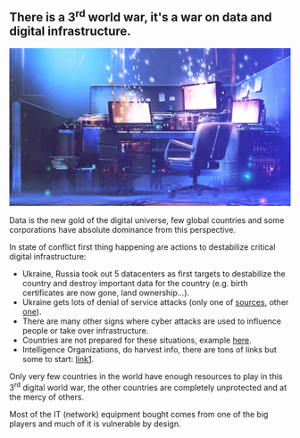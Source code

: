 ## **There is a 3<sup>rd</sup> world war, it's a war on data and digital infrastructure.**

![](img/data_war.png)  

Data is the new gold of the digital universe, few global countries and some corporations have absolute dominance from this perspective.

In state of conflict first thing happening are actions to destabilize critical digital infrastructure:

- Ukraine, Russia took out 5 datacenters as first targets to destabilize the country and destroy important data for the country (e.g. birth certificates are now gone, land ownership…).
- Ukraine gets lots of denial of service attacks (only one of [sources](https://www.zdnet.com/article/ukrainian-govt-sites-banks-disrupted-by-ddos-amid-invasion-fears/), other [one](https://www.theguardian.com/technology/2022/mar/09/catastrophic-cyber-war-ukraine-russia-hasnt-happened-yet-experts-say)).
- There are many other signs where cyber attacks are used to influence people or take over infrastructure.
- Countries are not prepared for these situations, example [here](https://www.eff.org/deeplinks/2022/03/wartime-bad-time-mess-internet).
- Intelligence Organizations, do harvest info, there are tons of links but some to start: [link1](https://www.eff.org/deeplinks/2022/03/heres-how-ice-illegally-obtained-bulk-financial-records-western-union).

Only very few countries in the world have enough resources to play in this 3<sup>rd</sup> digital world war, the other countries are completely unprotected and at the mercy of others.

Most of the IT (network) equipment bought comes from one of the big players and much of it is vulnerable by design.

